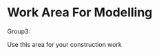 Work Area For Modelling
=======================
Group3:

Use this area for your construction work



